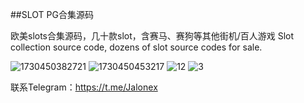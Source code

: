 ##SLOT PG合集源码

欧美slots合集源码，几十款slot，含赛马、赛狗等其他街机/百人游戏
Slot collection source code, dozens of slot source codes for sale.

![1730450382721](https://github.com/user-attachments/assets/9d41a098-929c-43ec-92dd-d1b57307fc3c)
![1730450453217](https://github.com/user-attachments/assets/7b189957-620f-4a64-b838-d362b84f343b)
![12](https://github.com/user-attachments/assets/08d0f99e-5e99-41f1-8854-0a72d3150b86)
![3](https://github.com/user-attachments/assets/7ff9886e-e6dc-44cd-b8d4-e74704818bb7)


联系Telegram：https://t.me/Jalonex
